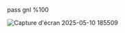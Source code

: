 pass gnl %100

![Capture d'écran 2025-05-10 185509](https://github.com/user-attachments/assets/76bcbd05-60a9-4f61-86ee-497ce55595da)
